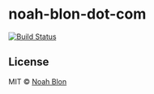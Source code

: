 # noah-blon-dot-com 

[![Build Status](https://travis-ci.org/noahblon/noah-blon-dot-com.svg)](https://travis-ci.org/noahblon/noah-blon-dot-com)

## License
MIT © [Noah Blon](http://www.noahblon.com)
